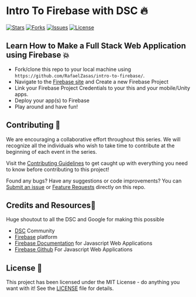 

# Intro To Firebase with DSC 🔥

[![Stars](https://img.shields.io/github/stars/RafaelZasas/intro-to-firebase.svg)](https://github.com/RafaelZasas/Raff-App.git/stargazers)
[![Forks](https://img.shields.io/github/forks/RafaelZasas/intro-to-firebase.svg)](https://github.com/RafaelZasas/Raff-App.git/network/members)
[![Issues](https://img.shields.io/github/issues/RafaelZasas/intro-to-firebase.svg)](https://github.com/RafaelZasas/Raff-App.git/issues)
[![License](https://img.shields.io/github/license/RafaelZasas/intro-to-firebase.svg)](/docs/LICENSE.md)



## Learn How to Make a Full Stack Web Application using Firebase 💥

-   Fork/clone this repo to your local machine using `https://github.com/RafaelZasas/intro-to-firebase/`.
-   Navigate to the [Firebase site](https://firebase.com) and Create a new Firebase Project
-   Link your Firebase Project Credentials to your this and your mobile/Unity apps.
-   Deploy your app(s) to Firebase
-   Play around and have fun!


## Contributing 👥

We are encouraging a collaborative effort throughout this series. We will recognize all the individuals who wish to 
take time to contribute at the beginning of each event in the series.

Visit the [Contributing Guidelines](/docs/CONTRIBUTING.md) to get caught up with everything you need to know before
contributing to this project!

Found any bugs? Have any suggestions or code improvements?
You can [Submit an issue](https://github.com/RafaelZasas/intro-to-firebase/issues) or 
[Feature Requests](https://github.com/RafaelZasas/intro-to-firebase/labels/Feature%20Request) directly on this repo.

## Credits and Resources🌱

Huge shoutout to all the DSC and Google for making this possible

-   [DSC](https://dsc.community.dev/) Community
-   [Firebase](https://firebase.google.com/) platform
-   [Firebase Documentation](https://firebase.google.com/docs)
 for Javascript Web Applications
-   [Firebase Github](https://github.com/firebase/quickstart-js) For Javascript Web Applications


## License 📄

This project has been licensed under the MIT License - do anything you want with it! See the [LICENSE](/docs/LICENSE.md)
file for details.
